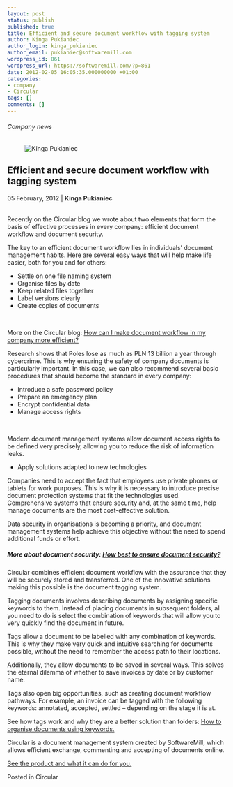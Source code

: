 ```yaml
---
layout: post
status: publish
published: true
title: Efficient and secure document workflow with tagging system
author: Kinga Pukianiec
author_login: kinga_pukianiec
author_email: pukianiec@softwaremill.com
wordpress_id: 861
wordpress_url: https://softwaremill.com/?p=861
date: 2012-02-05 16:05:35.000000000 +01:00
categories:
- company
- Circular
tags: []
comments: []
---
```


<h6>Company news</h6>
<div class="post-header clearfix">
<figure><div class="image"><img src="https://softwaremill.com/wp-content/uploads/2013/06/pukianiec.jpg" alt="Kinga Pukianiec"></div></figure><div class="title">
<h2 class="font-dark-blue font-normal">Efficient and secure document workflow with tagging system</h2>05 February, 2012 | <b>Kinga Pukianiec</b><br><br>
</div>
</div>
<div class="post-rows"><div class="text">
<p id="Postyarchiwalne-Efficientandsecuredocumentworkflowwithtaggingsystem">Recently on the Circular blog we wrote about two elements that form the basis of effective processes in every company: efficient document workflow and document security.</p>
<p>The key to an efficient document workflow lies in individuals’ document management habits. Here are several easy ways that will help make life easier, both for you and for others:</p>
<ul>
<li>Settle on one file naming system</li>
<li>Organise files by date</li>
<li>Keep related files together</li>
<li>Label versions clearly</li>
<li>Create copies of documents</li>
</ul>
<p> </p>
<p>More on the Circular blog: <a href="https://www.circular.pl/blog/?p=14000" rel="nofollow">How can I make document workflow in my company more efficient?</a></p>
<p>Research shows that Poles lose as much as PLN 13 billion a year through cybercrime. This is why ensuring the safety of company documents is particularly important. In this case, we can also recommend several basic procedures that should become the standard in every company:</p>
<ul>
<li>Introduce a safe password policy</li>
<li>Prepare an emergency plan</li>
<li>Encrypt confidential data</li>
<li>Manage access rights</li>
</ul>
<p> </p>
<p>Modern document management systems allow document access rights to be defined very precisely, allowing you to reduce the risk of information leaks.</p>
<ul>
<li>Apply solutions adapted to new technologies</li>
</ul>
<p>Companies need to accept the fact that employees use private phones or tablets for work purposes. This is why it is necessary to introduce precise document protection systems that fit the technologies used. Comprehensive systems that ensure security and, at the same time, help manage documents are the most cost-effective solution.</p>
<p>Data security in organisations is becoming a priority, and document management systems help achieve this objective without the need to spend additional funds or effort.</p>
<h5>More about document security: <a href="https://www.circular.pl/blog/?p=14103" rel="nofollow">How best to ensure document security?</a>
</h5>
<p>Circular combines efficient document workflow with the assurance that they will be securely stored and transferred. One of the innovative solutions making this possible is the document tagging system.</p>
<p>Tagging documents involves describing documents by assigning specific keywords to them. Instead of placing documents in subsequent folders, all you need to do is select the combination of keywords that will allow you to very quickly find the document in future.</p>
<p>Tags allow a document to be labelled with any combination of keywords. This is why they make very quick and intuitive searching for documents possible, without the need to remember the access path to their locations.</p>
<p>Additionally, they allow documents to be saved in several ways. This solves the eternal dilemma of whether to save invoices by date or by customer name.</p>
<p>Tags also open big opportunities, such as creating document workflow pathways. For example, an invoice can be tagged with the following keywords: annotated, accepted, settled – depending on the stage it is at.</p>
<p>See how tags work and why they are a better solution than folders: <a title="How to organise documents using keywords." href="https://www.circular.pl/blog/?p=14037" rel="nofollow">How to organise documents using keywords.</a></p>
<p>Circular is a document management system created by SoftwareMill, which allows efficient exchange, commenting and accepting of documents online.</p>
<p><a title="See the product and what it can do for you. " href="https://www.circular.pl/features" rel="nofollow">See the product and what it can do for you.</a></p>
</div></div>
<div class="post-footer">Posted in Circular</div>
